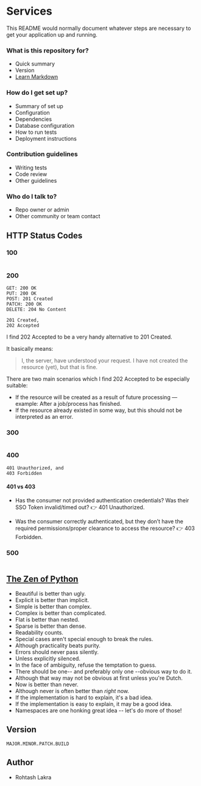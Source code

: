 # Services

This README would normally document whatever steps are necessary to get your application up and running.

### What is this repository for?

* Quick summary
* Version
* [Learn Markdown](https://bitbucket.org/tutorials/markdowndemo)

### How do I get set up? ###

* Summary of set up
* Configuration
* Dependencies
* Database configuration
* How to run tests
* Deployment instructions

### Contribution guidelines ###

* Writing tests
* Code review
* Other guidelines

### Who do I talk to? ###

* Repo owner or admin
* Other community or team contact

## HTTP Status Codes

### 100
```text

```

### 200
```text
GET: 200 OK
PUT: 200 OK
POST: 201 Created
PATCH: 200 OK
DELETE: 204 No Content
```

```text
201 Created, 
202 Accepted
```

I find 202 Accepted to be a very handy alternative to 201 Created.

It basically means:
> I, the server, have understood your request. I have not created the resource (yet), but that is fine.

There are two main scenarios which I find 202 Accepted to be especially suitable:
- If the resource will be created as a result of future processing — example: After a job/process has finished.
- If the resource already existed in some way, but this should not be interpreted as an error.

### 300
```text

```

### 400
```text
401 Unauthorized, and 
403 Forbidden
```

#### 401 vs 403

- Has the consumer not provided authentication credentials? Was their SSO Token invalid/timed out? 👉 401 Unauthorized.

- Was the consumer correctly authenticated, but they don’t have the required permissions/proper clearance to access the resource? 👉 403 Forbidden.



### 500
```text

```

## [The Zen of Python](https://peps.python.org/pep-0020/#id3)
- Beautiful is better than ugly.
- Explicit is better than implicit.
- Simple is better than complex.
- Complex is better than complicated.
- Flat is better than nested.
- Sparse is better than dense.
- Readability counts.
- Special cases aren't special enough to break the rules.
- Although practicality beats purity.
- Errors should never pass silently.
- Unless explicitly silenced.
- In the face of ambiguity, refuse the temptation to guess.
- There should be one-- and preferably only one --obvious way to do it.
- Although that way may not be obvious at first unless you're Dutch.
- Now is better than never.
- Although never is often better than *right* now.
- If the implementation is hard to explain, it's a bad idea.
- If the implementation is easy to explain, it may be a good idea.
- Namespaces are one honking great idea -- let's do more of those!



## Version

```text
MAJOR.MINOR.PATCH.BUILD
```

## Author

- Rohtash Lakra
